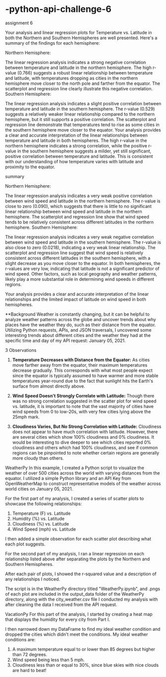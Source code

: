 # -python-api-challenge-6
assignment 6


Your analysis and linear regression plots for Temperature vs. Latitude in both the Northern and Southern Hemispheres are well presented. Here's a summary of the findings for each hemisphere:

Northern Hemisphere:

The linear regression analysis indicates a strong negative correlation between temperature and latitude in the northern hemisphere.
The high r-value (0.766) suggests a robust linear relationship between temperature and latitude, with temperatures dropping as cities in the northern hemisphere move closer to the north pole and farther from the equator.
The scatterplot and regression line clearly illustrate this negative correlation.
Southern Hemisphere:

The linear regression analysis indicates a slight positive correlation between temperature and latitude in the southern hemisphere.
The r-value (0.529) suggests a relatively weaker linear relationship compared to the northern hemisphere, but it still supports a positive correlation.
The scatterplot and regression line demonstrate that temperatures tend to rise as some cities in the southern hemisphere move closer to the equator.
Your analysis provides a clear and accurate interpretation of the linear relationships between temperature and latitude in both hemispheres. The high r-value in the northern hemisphere indicates a strong correlation, while the positive r-value in the southern hemisphere suggests a milder, yet still significant, positive correlation between temperature and latitude. This is consistent with our understanding of how temperature varies with latitude and proximity to the equator.



summary

Northern Hemisphere:

The linear regression analysis indicates a very weak positive correlation between wind speed and latitude in the northern hemisphere.
The r-value is close to zero (0.090), which suggests that there is little to no significant linear relationship between wind speed and latitude in the northern hemisphere.
The scatterplot and regression line show that wind speed tends to be relatively consistent across different latitudes in the northern hemisphere.
Southern Hemisphere:

The linear regression analysis indicates a very weak negative correlation between wind speed and latitude in the southern hemisphere.
The r-value is also close to zero (0.0218), indicating a very weak linear relationship.
The scatterplot and regression line suggest that wind speed is relatively consistent across different latitudes in the southern hemisphere, with a slight decrease as you move closer to the equator.
In both hemispheres, the r-values are very low, indicating that latitude is not a significant predictor of wind speed. Other factors, such as local geography and weather patterns, likely play a more substantial role in determining wind speeds in different regions.

Your analysis provides a clear and accurate interpretation of the linear relationships and the limited impact of latitude on wind speed in both hemispheres.





**Background
Weather is constantly changing, but it can be helpful to analyze weather patterns across the globe and uncover trends about why places have the weather they do, such as their distance from the equator. Utilizing Python requests, APIs, and JSON traversals, I uncovered some interesting trends about different cities and the weather they had at the specific time and day of my API request: January 05, 2021.

3 Observations
1. **Temperature Decreases with Distance from the Equator:** As cities move farther away from the equator, their maximum temperatures decrease gradually. This corresponds with what most people expect since the equator is typically assumed to have warmer and more stable temperatures year-round due to the fact that sunlight hits the Earth's surface from almost directly above.

2. **Wind Speed Doesn't Strongly Correlate with Latitude:** Though there was no strong correlation suggested in the scatter plot for wind speed vs. latitude, it is important to note that the vast majority of cities have wind speeds from 0 to low-20s, with very few cities lying above the 25mph mark.

3. **Cloudiness Varies, But No Strong Correlation with Latitude:** Cloudiness does not appear to have much correlation with latitude. However, there are several cities which show 100% cloudiness and 0% cloudiness. It would be interesting to dive deeper to see which cities reported 0% cloudiness and others which had 100% cloudiness, and see if common regions can be pinpointed to note whether certain regions are generally more cloudy than others.

WeatherPy
In this example, I created a Python script to visualize the weather of over 500 cities across the world with varying distances from the equator. I utilized a simple Python library and an API Key from OpenWeatherMap to construct representative models of the weather across world cities on January 05, 2021.

For the first part of my analysis, I created a series of scatter plots to showcase the following relationships:

1. Temperature (F) vs. Latitude
2. Humidity (%) vs. Latitude
3. Cloudiness (%) vs. Latitude
4. Wind Speed (mph) vs. Latitude

I then added a simple observation for each scatter plot describing what each plot suggests.

For the second part of my analysis, I ran a linear regression on each relationship listed above after separating the plots by the Northern and Southern Hemispheres.

After each pair of plots, I showed the r-squared value and a description of any relationships I noticed.

The script is in the WeatherPy directory titled "WeatherPy.ipynb", and .pngs of each plot are included in the output_data folder of the WeatherPy directory, along with the city_weather.csv file I conducted my analysis with after cleaning the data I received from the API request.

VacationPy
For this part of the analysis, I started by creating a heat map that displays the humidity for every city from Part I.

I then narrowed down my DataFrame to find my ideal weather condition and dropped the cities which didn't meet the conditions. My ideal weather conditions are:

1. A maximum temperature equal to or lower than 85 degrees but higher than 72 degrees.
2. Wind speed being less than 5 mph.
3. Cloudiness less than or equal to 30%, since blue skies with nice clouds are hard to beat!




